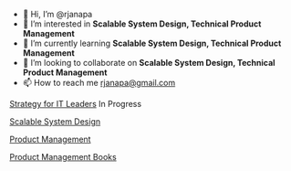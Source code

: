 - 👋 Hi, I’m @rjanapa
- 👀 I’m interested in <b>Scalable System Design, Technical Product Management</b>
- 🌱 I’m currently learning <b>Scalable System Design, Technical Product Management</b>
- 💞️ I’m looking to collaborate on <b>Scalable System Design, Technical Product Management</b>
- 📫 How to reach me rjanapa@gmail.com

<!---
rjanapa/rjanapa is a ✨ special ✨ repository because its `README.md` (this file) appears on your GitHub profile.
You can click the Preview link to take a look at your changes.
--->

[Strategy for IT Leaders](https://github.com/rjanapa/rjanapa/blob/main/Strategy%20for%20IT%20Leader.md) In Progress

[Scalable System Design](https://github.com/rjanapa/rjanapa/blob/main/ScalableSystemDesign.md)

[Product Management](https://github.com/rjanapa/rjanapa/blob/main/MyProductPortfolio.md)

[Product Management Books](https://github.com/rjanapa/rjanapa/blob/main/Product%20Management%20Books.md)
